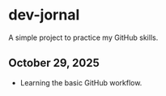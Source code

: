 # dev-jornal
A simple project to practice my GitHub skills.

## October 29, 2025

* Learning the basic GitHub workflow.